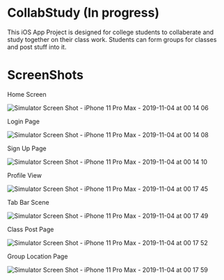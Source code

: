 # CollabStudy (In progress)

This iOS App Project is designed for college students to collaberate and study together on their class work. Students can form groups for classes and post stuff into it.

# ScreenShots

Home Screen

![Simulator Screen Shot - iPhone 11 Pro Max - 2019-11-04 at 00 14 06](https://user-images.githubusercontent.com/56375328/69174629-6a7f9980-0abf-11ea-8f4b-fe0544c35c36.png)

Login Page

![Simulator Screen Shot - iPhone 11 Pro Max - 2019-11-04 at 00 14 08](https://user-images.githubusercontent.com/56375328/69174879-e7127800-0abf-11ea-8855-4daf0dafdbd2.png)

Sign Up Page

![Simulator Screen Shot - iPhone 11 Pro Max - 2019-11-04 at 00 14 10](https://user-images.githubusercontent.com/56375328/69174975-2214ab80-0ac0-11ea-9abc-d7445c54b127.png)


Profile View

![Simulator Screen Shot - iPhone 11 Pro Max - 2019-11-04 at 00 17 45](https://user-images.githubusercontent.com/56375328/69175721-8b48ee80-0ac1-11ea-8821-d434989e2e35.png)


Tab Bar Scene

![Simulator Screen Shot - iPhone 11 Pro Max - 2019-11-04 at 00 17 49](https://user-images.githubusercontent.com/56375328/69174978-2214ab80-0ac0-11ea-87ff-3c8425826938.png)

Class Post Page

![Simulator Screen Shot - iPhone 11 Pro Max - 2019-11-04 at 00 17 52](https://user-images.githubusercontent.com/56375328/69174979-2214ab80-0ac0-11ea-870c-ed0f6eaae7d0.png)

Group Location Page

![Simulator Screen Shot - iPhone 11 Pro Max - 2019-11-04 at 00 17 59](https://user-images.githubusercontent.com/56375328/69174980-2214ab80-0ac0-11ea-860f-4388e891fea4.png)
